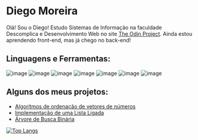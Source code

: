 # Diego Moreira

Olá! Sou o Diego! Estudo Sistemas de Informação na faculdade Descomplica e Desenvolvimento Web no site [The Odin Project](https://www.theodinproject.com). Ainda estou aprendendo front-end, mas já chego no back-end! 

## Linguagens e Ferramentas:

![image](https://img.shields.io/badge/JavaScript-323330?style=for-the-badge&logo=javascript&logoColor=F7DF1E)
![image](https://img.shields.io/badge/CSS3-1572B6?style=for-the-badge&logo=css3&logoColor=white)
![image](https://img.shields.io/badge/HTML5-E34F26?style=for-the-badge&logo=html5&logoColor=white)
![image](https://img.shields.io/badge/GIT-E44C30?style=for-the-badge&logo=git&logoColor=white)
![image](https://img.shields.io/badge/Jest-C21325?style=for-the-badge&logo=jest&logoColor=white)
![image](https://img.shields.io/badge/Webpack-8DD6F9?style=for-the-badge&logo=Webpack&logoColor=white)
![image](https://img.shields.io/badge/npm-CB3837?style=for-the-badge&logo=npm&logoColor=white)

## Alguns dos meus projetos:
- [Algorítmos de ordenação de vetores de números](https://github.com/Diego-Moreira8/odin-sort-algorithms)
- [Implementação de uma Lista Ligada](https://github.com/Diego-Moreira8/odin-linked-lists)
- [Árvore de Busca Binária](https://github.com/Diego-Moreira8/odin-balanced-bst)


[![Top Langs](https://github-readme-stats.vercel.app/api/top-langs/?username=Diego-Moreira8)](https://github.com/Diego-Moreira8/github-readme-stats)
